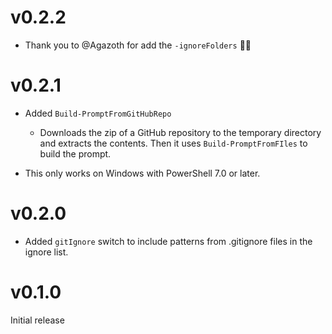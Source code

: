 # v0.2.2

- Thank you to @Agazoth for add the `-ignoreFolders` 👍🏼

# v0.2.1

- Added `Build-PromptFromGitHubRepo`
    - Downloads the zip of a GitHub repository to the temporary directory and extracts the contents. Then it uses `Build-PromptFromFIles` to build the prompt.

- This only works on Windows with PowerShell 7.0 or later.

# v0.2.0

- Added `gitIgnore` switch to include patterns from .gitignore files in the ignore list.

# v0.1.0
Initial release
